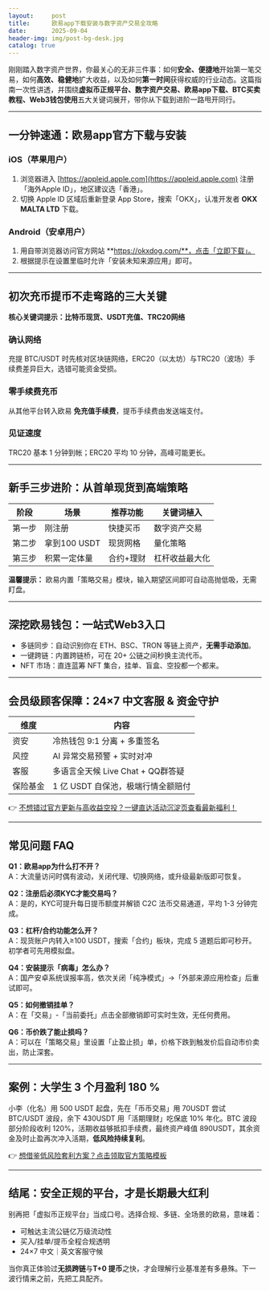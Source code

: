 ```yaml
---
layout:     post
title:      欧易app下载安装与数字资产交易全攻略
date:       2025-09-04
header-img: img/post-bg-desk.jpg
catalog: true
---
```


刚刚踏入数字资产世界，你最关心的无非三件事：如何**安全、便捷地**开始第一笔交易，如何**高效、稳健地**扩大收益，以及如何**第一时间**获得权威的行业动态。这篇指南一次性讲透，并围绕**虚拟币正规平台、数字资产交易、欧易app下载、BTC买卖教程、Web3钱包使用**五大关键词展开，带你从下载到进阶一路甩开同行。

---

## 一分钟速通：欧易app官方下载与安装

### iOS（苹果用户）
1. 浏览器进入 [https://appleid.apple.com](https://appleid.apple.com) 注册「海外Apple ID」，地区建议选「香港」。  
2. 切换 Apple ID 区域后重新登录 App Store，搜索「OKX」，认准开发者 **OKX MALTA LTD** 下载。  

### Android（安卓用户）
1. 用自带浏览器访问官方网站 **https://okxdog.com/**，点击「立即下载」。  
2. 根据提示在设置里临时允许「安装未知来源应用」即可。  

---

## 初次充币提币不走弯路的三大关键

**核心关键词提示：比特币现货、USDT充值、TRC20网络**

### 确认网络
充提 BTC/USDT 时先核对区块链网络，ERC20（以太坊）与TRC20（波场）手续费差异巨大，选错可能资金受损。  

### 零手续费充币
从其他平台转入欧易 **免充值手续费**，提币手续费由发送端支付。  

### 见证速度
TRC20 基本 1 分钟到帐；ERC20 平均 10 分钟，高峰可能更长。  

---

## 新手三步进阶：从首单现货到高端策略

| 阶段 | 场景 | 推荐功能 | 关键词植入 |
|---|---|---|---|
| 第一步 | 刚注册 | 快捷买币 | 数字资产交易 |
| 第二步 | 拿到100 USDT | 现货网格 | 量化策略 |
| 第三步 | 积累一定体量 | 合约+理财 | 杠杆收益最大化 |

**温馨提示：** 欧易内置「策略交易」模块，输入期望区间即可自动高抛低吸，无需盯盘。  

---

## 深挖欧易钱包：一站式Web3入口

- 多链同步：自动识别你在 ETH、BSC、TRON 等链上资产，**无需手动添加**。  
- 一键跨链：内置跨链桥，可在 20+ 公链之间秒换主流代币。  
- NFT 市场：直连蓝筹 NFT 集合，挂单、盲盒、空投都一个都来。  

---

## 会员级顾客保障：24×7 中文客服 & 资金守护

| 维度 | 内容 |
|---|---|
| 资安 | 冷热钱包 9:1 分离 + 多重签名 |
| 风控 | AI 异常交易预警 + 实时对冲 |
| 客服 | 多语言全天候 Live Chat + QQ群答疑 |
| 保险基金 | 1 亿 USDT 自保池，极端行情全额赔付 |

👉 [不想错过官方更新与高收益空投？一键直达活动沉淀页查看最新福利！](https://okxdog.com/)

---

## 常见问题 FAQ

**Q1：欧易app为什么打不开？**  
A：大流量访问时偶有波动，关闭代理、切换网络，或升级最新版即可恢复。  

**Q2：注册后必须KYC才能交易吗？**  
A：是的，KYC可提升每日提币额度并解锁 C2C 法币交易通道，平均 1-3 分钟完成。  

**Q3：杠杆/合约功能怎么开？**  
A：现货账户内转入≥100 USDT，搜索「合约」板块，完成 5 道题后即可秒开。初学者可先用模拟盘。  

**Q4：安装提示「病毒」怎么办？**  
A：国产安卓系统误报率高，依次关闭「纯净模式」→「外部来源应用检查」后重试即可。  

**Q5：如何撤销挂单？**  
A：在「交易」-「当前委托」点击全部撤销即可实时生效，无任何费用。  

**Q6：币价跌了能止损吗？**  
A：可以在「策略交易」里设置「止盈止损」单，价格下跌到触发价后自动市价卖出，防止深套。  

---

## 案例：大学生 3 个月盈利 180 %

小李（化名）用 500 USDT 起盘，先在「币币交易」用 70USDT 尝试 BTC/USDT 波段，余下 430USDT 用「活期理财」吃保底 10% 年化。BTC 波段部分阶段收利 120%，活期收益够抵扣手续费，最终资产峰值 890USDT，其余资金及时止盈再次冲入活期，**低风险持续复利**。  

👉 [想借鉴低风险套利方案？点击领取官方策略模板](https://okxdog.com/)

---

## 结尾：安全正规的平台，才是长期最大红利

别再把「虚拟币正规平台」当成口号。选择合规、多链、全场景的欧易，意味着：
- 可触达主流公链亿万级流动性  
- 买入/挂单/提币全程合规透明  
- 24×7 中文｜英文客服守候  

当你真正体验过**无损跨链**与**T+0 提币**之快，才会理解行业基准差有多悬殊。下一波行情来之前，先把工具配齐。